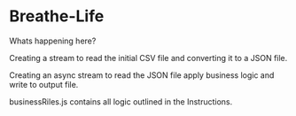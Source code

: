 # Breathe-Life
Whats happening here?

Creating a stream to read the initial CSV file and converting it to a JSON file.  

Creating an async stream to read the JSON file apply business logic and write to output file.  

businessRiles.js contains all logic outlined in the Instructions.